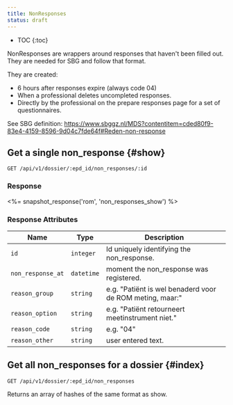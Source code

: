 ```yaml
---
title: NonResponses
status: draft
---
```


* TOC
{:toc}

NonResponses are wrappers around responses that haven't been filled out. They are needed for SBG and follow that format.

They are created:
- 6 hours after responses expire (always code 04)
- When a professional deletes uncompleted responses.
- Directly by the professional on the prepare responses page for a set of questionnaires.

See SBG definition: https://www.sbggz.nl/MDS?contentitem=cded80f9-83e4-4159-8596-9d04c7fde64f#Reden-non-response

## Get a single non_response {#show}

    GET /api/v1/dossier/:epd_id/non_responses/:id

### Response

<%= snapshot_response('rom', 'non_responses_show') %>

### Response Attributes

Name                  | Type      | Description
----------------------|-----------|--------------
`id`                  | `integer` | Id uniquely identifying the non_response.
`non_response_at`     | `datetime`| moment the non_response was registered.
`reason_group`        | `string`  | e.g. "Patiënt is wel benaderd voor de ROM meting, maar:"
`reason_option`       | `string`  | e.g. "Patiënt retourneert meetinstrument niet."
`reason_code`         | `string`  | e.g. "04"
`reason_other`        | `string`  | user entered text.

## Get all non_responses for a dossier {#index}

    GET /api/v1/dossier/:epd_id/non_responses

Returns an array of hashes of the same format as show.

